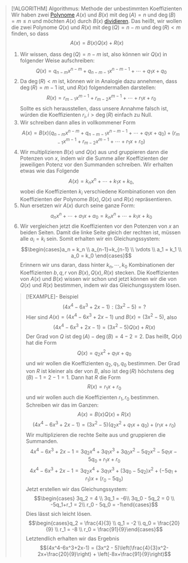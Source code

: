 > [!ALGORITHM] Algorithmus: Methode der unbestimmten Koeffizienten
> Wir haben zwei [Polynome](../Polynom.md) $A(x)$ und $B(x)$ mit $\deg (A) = n$ und $\deg (B) = m \le n$ und möchten $A(x)$ durch $B(x)$ [dividieren](../Polynom.md). Das heißt, wir wollen die zwei Polynome $Q(x)$ und $R(x)$ mit $\deg(Q) = n - m$ und $\deg(R) \lt m$ finden, so dass
> $$A(x) = B(x)Q(x) + R(x)$$
> 1. Wir wissen, dass $\deg (Q) = n-m$ ist, also können wir $Q(x)$ in folgender Weise aufschreiben:
> $$Q(x) = q_{n-m}x^{n-m}+q_{n-m-1}x^{n-m-1} + \cdots + q_1x + q_0$$
> 2. Da $\deg (R) \lt m$ ist, können wir in Analogie dazu annehmen, dass $\deg(R) = m-1$ ist, und $R(x)$ folgendermaßen darstellen:
> $$R(x) = r_{m-1}x^{m-1} + r_{m-2}x^{m-1} + \cdots + r_1x + r_0$$
> Sollte es sich herausstellen, dass unsere Annahme falsch ist, würden die Koeffizienten $r_i, i \gt \deg (R)$ einfach zu Null.
> 3. Wir schreiben dann alles in vollkommener Form
> $$A(x) = B(x)(q_{n-m}x^{n-m}+q_{n-m-1}x^{n-m-1} + \cdots + q_1x + q_0) + (r_{m-1}x^{m-1} + r_{m-2}x^{m-1} + \cdots + r_1x + r_0)$$
> 4. Wir multiplizieren $B(x)$ und $Q(x)$ aus und gruppieren dann die Potenzen von $x$, indem wir die Summe aller Koeffizienten der jeweiligen Potenz vor den Summanden schreiben. Wir erhalten etwas wie das Folgende
> $$A(x) = k_nx^n+\cdots+k_1x+k_0, $$
> wobei die Koeffizienten $k_i$ verschiedene Kombinationen von den Koeffizienten der Polynome $B(x), Q(x)$ und $R(x)$ repräsentieren.
> 5. Nun ersetzen wir $A(x)$ durch seine ganze Form:
> $$a_nx^n + \cdots + a_1x + a_0 = k_nx^n+\cdots+k_1x+k_0$$
> 6. Wir vergleichen jetzt die Koeffizienten vor den Potenzen von $x$ an beiden Seiten. Damit die linke Seite gleich der rechten ist, müssen alle $a_i = k_i$ sein. Somit erhalten wir ein Gleichungssystem:
> $$\begin{cases}a_n = k_n \\ a_{n-1}=k_{n-1} \\ \vdots \\ a_1 = k_1 \\ a_0 = k_0 \end{cases}$$
> Erinnern wir uns daran, dass hinter $k_n,\cdots,k_0$ Kombinationen der Koeffizienten $b, q, r$ von $B(x), Q(x), R(x)$ stecken. Die Koeffizienten von $A(x)$ und $B(x)$ wissen wir schon und jetzt können wir die von $Q(x)$ und $R(x)$ bestimmen, indem wir das Gleichungssystem lösen.
> 
> > [!EXAMPLE]- Beispiel
> > $$(4x^4-6x^3+2x-1) : (3x^2 - 5) = ?$$
> > Hier sind $A(x) = (4x^4-6x^3+2x-1)$ und $B(x) = (3x^2 - 5)$, also
> > $$(4x^4-6x^3+2x-1) = (3x^2 - 5)Q(x) + R(x)$$
> > Der Grad von $Q$ ist $\deg (A) - \deg (B) = 4 - 2 = 2$. Das heißt, $Q(x)$ hat die Form
> > $$Q(x) = q_2x^2 + q_1x + q_0$$
> > und wir wollen die Koeffizienten $q_2,q_1,q_0$ bestimmen. Der Grad von $R$ ist kleiner als der von $B$, also ist $\deg(R)$ höchstens $\deg(B) - 1 = 2 - 1 = 1$. Dann hat $R$ die Form
> > $$R(x) = r_1x + r_0$$
> > und wir wollen auch die Koeffizienten $r_1, r_0$ bestimmen. Schreiben wir das im Ganzen:
> > $$A(x) = B(x)Q(x) + R(x)$$
> > $$(4x^4-6x^3+2x-1) = (3x^2 - 5)(q_2x^2 + q_1x + q_0) + (r_1x + r_0)$$
> > Wir multiplizieren die rechte Seite aus und gruppieren die Summanden.
> > $$4x^4-6x^3+2x-1 = 3q_2x^4+3q_1x^3+3q_0x^2 - 5q_2x^2-5q_1x-5q_0 + r_1x + r_0$$
> > $$4x^4-6x^3+2x-1 = 3q_2x^4+3q_1x^3+(3q_0-5q_2)x^2+(-5q_1+r_1)x+(r_0-5q_0)$$
> > Jetzt erstellen wir das Gleichungssystem:
> > $$\begin{cases} 3q_2 = 4 \\ 3q_1 = -6\\ 3q_0 - 5q_2 = 0 \\ -5q_1+r_1 = 2\\ r_0 - 5q_0 = -1\end{cases}$$
> > Dies lässt sich leicht lösen.
> > $$\begin{cases}q_2 = \frac{4}{3} \\ q_1 = -2 \\ q_0 = \frac{20}{9} \\ r_1 = -8 \\ r_0 = \frac{91}{9}\end{cases}$$
> > Letztendlich erhalten wir das Ergebnis
> > $$(4x^4-6x^3+2x-1) = (3x^2 - 5)\left(\frac{4}{3}x^2-2x+\frac{20}{9}\right) + \left(-8x+\frac{91}{9}\right)$$